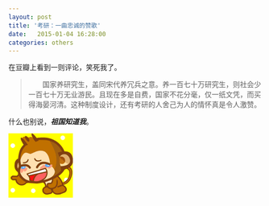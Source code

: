 ```yaml
---
layout:	post
title: '考研：一曲忠诚的赞歌'
date:	2015-01-04 16:28:00
categories: others
---
```

在豆瓣上看到一则评论，笑死我了。

> 
> &emsp;&emsp;国家养研究生，盖同宋代养冗兵之意。养一百七十万研究生，则社会少一百七十万无业游民。且现在多是自费，国家不花分毫，仅一纸文凭，而买得海晏河清。这种制度设计，还有考研的人舍己为人的情怀真是令人激赞。      


什么也别说，___祖国知道我___。

![laugh](/image/asserts/laugh.jpg)
